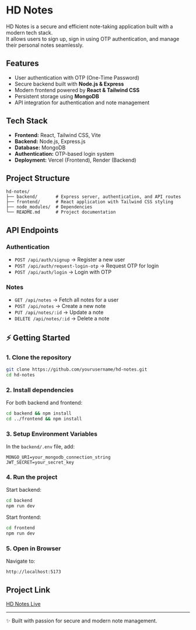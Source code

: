 # HD Notes

HD Notes is a secure and efficient note-taking application built with a modern tech stack.  
It allows users to sign up, sign in using OTP authentication, and manage their personal notes seamlessly.

## Features
- User authentication with OTP (One-Time Password)
- Secure backend built with **Node.js & Express**
- Modern frontend powered by **React & Tailwind CSS**
- Persistent storage using **MongoDB**
- API integration for authentication and note management

## Tech Stack
- **Frontend:** React, Tailwind CSS, Vite
- **Backend:** Node.js, Express.js
- **Database:** MongoDB
- **Authentication:** OTP-based login system
- **Deployment:** Vercel (Frontend), Render (Backend)

## Project Structure
```
hd-notes/
├── backend/       # Express server, authentication, and API routes
├── frontend/      # React application with Tailwind CSS styling
├── node_modules/  # Dependencies
└── README.md      # Project documentation
```

## API Endpoints
### Authentication
- `POST /api/auth/signup` → Register a new user  
- `POST /api/auth/request-login-otp` → Request OTP for login  
- `POST /api/auth/login` → Login with OTP  

### Notes
- `GET /api/notes` → Fetch all notes for a user  
- `POST /api/notes` → Create a new note  
- `PUT /api/notes/:id` → Update a note  
- `DELETE /api/notes/:id` → Delete a note  

## ⚡ Getting Started

### 1. Clone the repository
```bash
git clone https://github.com/yourusername/hd-notes.git
cd hd-notes
```

### 2. Install dependencies
For both backend and frontend:
```bash
cd backend && npm install
cd ../frontend && npm install
```

### 3. Setup Environment Variables
In the `backend/.env` file, add:
```
MONGO_URI=your_mongodb_connection_string
JWT_SECRET=your_secret_key
```

### 4. Run the project
Start backend:
```bash
cd backend
npm run dev
```

Start frontend:
```bash
cd frontend
npm run dev
```

### 5. Open in Browser
Navigate to:
```
http://localhost:5173
```

## Project Link
[HD Notes Live]((https://hd-notes-flame.vercel.app/))

---
✨ Built with passion for secure and modern note management.
